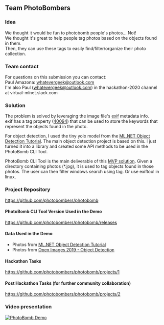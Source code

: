 ## Team PhotoBombers

### Idea
We thought it would be fun to photobomb people's photos... Not!    
We thought it's great to help people tag photos based on the objects found in them.    
Then, they can use these tags to easily find/filter/organize their photo collection.


### Team contact
For questions on this submission you can contact:    
Paul Amazona: whatevergeek@outlook.com    
I'm also Paul (whatevergeek@outlook.com) in the hackathon-2020 channel at  virtual-mlnet.slack.com

### Solution
The problem is solved by leveraging the image file's [exif](https://en.wikipedia.org/wiki/Exif) metadata info.    
exif has a tag property ([40094](https://www.exiv2.org/tags.html)) that can be used to store the keywords that represent the objects found in the photo.   

For object detection, I used the tiny yolo model from the [ML.NET Object Detection Tutorial](https://docs.microsoft.com/en-us/dotnet/machine-learning/tutorials/object-detection-onnx).
The main object detection project is based on this. I just turned it into a library and created some API methods to be used in the PhotoBomb CLI Tool.

PhotoBomb CLI Tool is the main deliverable of this [MVP solution](https://github.com/photobombers/photobomb/projects/1 ).
Given a directory containing photos (*.jpg), it is used to tag objects found in those photos. The user can then filter windows search using tag.
Or use exiftool in linux.

### Project Repository    
https://github.com/photobombers/photobomb 

#### PhotoBomb CLI Tool Version Used in the Demo
https://github.com/photobombers/photobomb/releases 

#### Data Used in the Demo
* Photos from [ML.NET Object Detection Tutorial](https://docs.microsoft.com/en-us/dotnet/machine-learning/tutorials/object-detection-onnx)
* Photos from [Open Images 2019 - Object Detection](https://www.kaggle.com/c/open-images-2019-object-detection)

#### Hackathon Tasks    
https://github.com/photobombers/photobomb/projects/1    
#### Post Hackathon Tasks (for further community collaboration)    
https://github.com/photobombers/photobomb/projects/2    



### Video presentation 
[![PhotoBomb Demo](http://img.youtube.com/vi/NRWafaQ4cqo/0.jpg)](http://www.youtube.com/watch?v=NRWafaQ4cqo "PhotoBomb Demo")